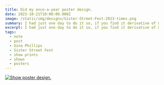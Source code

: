 ```yaml
---
title: Did my once-a-year poster design.
date: 2023-10-21T10:00:00.000Z
image: /static/img/designs/Sister-Street-Fest-2023-times.png
summary: I had just one day to do it so, if you find it derivative of my early works, maybe that's why.
excerpt: I had just one day to do it so, if you find it derivative of my early works, maybe that's why.
tags:
  - note
  - post
  - Gina Phillips
  - Sister Street Fest
  - show prints
  - shows
  - posters
---
```


[![Show poster design.](/static/img/designs/Sister-Street-Fest-2023-times.png)](/static/img/designs/Sister-Street-Fest-2023-times.png)
